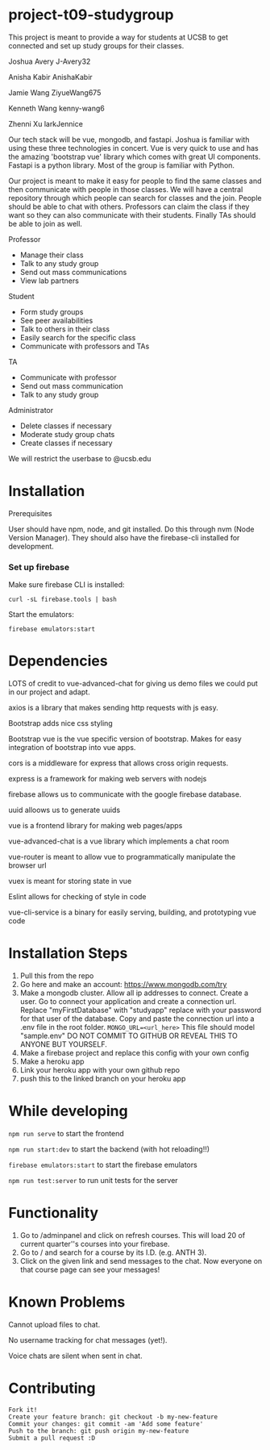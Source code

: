 # project-t09-studygroup
This project is meant to provide a way for students at UCSB to get connected and set up study groups for their classes.

Joshua Avery J-Avery32

Anisha Kabir AnishaKabir

Jamie Wang ZiyueWang675

Kenneth Wang kenny-wang6

Zhenni Xu larkJennice

Our tech stack will be vue, mongodb, and fastapi. Joshua is familiar with using these three technologies in concert. Vue is very quick to use and has the amazing 'bootstrap vue' library which comes with great UI components. Fastapi is a python library. Most of the group is familiar with Python.

Our project is meant to make it easy for people to find the same classes and then communicate with people in those classes. We will have a central repository through which people can search for classes and the join. People should be able to chat with others. Professors can claim the class if they want so they can also communicate with their students. Finally TAs should be able to join as well.


Professor
- Manage their class
- Talk to any study group
- Send out mass communications
- View lab partners

Student
- Form study groups
- See peer availabilities
- Talk to others in their class
- Easily search for the specific class
- Communicate with professors and TAs

TA
- Communicate with professor
- Send out mass communication
- Talk to any study group

Administrator
- Delete classes if necessary
- Moderate study group chats
- Create classes if necessary


We will restrict the userbase to @ucsb.edu



# Installation
Prerequisites

User should have npm, node, and git installed. Do this through nvm (Node Version Manager). They should also have the firebase-cli installed for development.

### Set up firebase
Make sure firebase CLI is installed:

`curl -sL firebase.tools | bash`

Start the emulators:

`firebase emulators:start`
# Dependencies
LOTS of credit to vue-advanced-chat for giving us demo files we could put in our project and adapt.

axios is a library that makes sending http requests with js easy.

Bootstrap adds nice css styling

Bootstrap vue is the vue specific version of bootstrap. Makes for easy integration of bootstrap into vue apps.

cors is a middleware for express that allows cross origin requests.

express is a framework for making web servers with nodejs

firebase allows us to communicate with the google firebase database.

uuid alloows us to generate uuids

vue is a frontend library for making web pages/apps

vue-advanced-chat is a vue library which implements a chat room

vue-router is meant to allow vue to programmatically manipulate the browser url

vuex is meant for storing state in vue

Eslint allows for checking of style in code

vue-cli-service is a binary for easily serving, building, and prototyping vue code
# Installation Steps

1. Pull this from the repo
2. Go here and make an account: https://www.mongodb.com/try
3. Make a mongodb cluster. Allow all ip addresses to connect. Create a user. Go to connect your application and create a connection url.
Replace "myFirstDatabase" with "studyapp" replace <password> with your password for that user of the database. Copy and paste the connection url into a .env file in the root folder. `MONGO_URL=<url_here>` This file should model "sample.env" DO NOT COMMIT TO GITHUB OR REVEAL THIS TO ANYONE BUT YOURSELF. 
4. Make a firebase project and replace this config with your own config
5. Make a heroku app
6. Link your heroku app with your own github repo
7. push this to the linked branch on your heroku app

# While developing
`npm run serve` to start the frontend
    
`npm run start:dev` to start the backend (with hot reloading!!)
    
`firebase emulators:start` to start the firebase emulators
    
`npm run test:server` to run unit tests for the server
    
# Functionality

1. Go to <url>/adminpanel and click on refresh courses. This will load 20 of current quarter''s courses into your firebase.
2. Go to <url>/ and search for a course by its I.D. (e.g. ANTH 3).
3. Click on the given link and send messages to the chat. Now everyone on that course page can see your messages!

# Known Problems
Cannot upload files to chat.

No username tracking for chat messages (yet!).
    
Voice chats are silent when sent in chat.
# Contributing

    Fork it!
    Create your feature branch: git checkout -b my-new-feature
    Commit your changes: git commit -am 'Add some feature'
    Push to the branch: git push origin my-new-feature
    Submit a pull request :D
